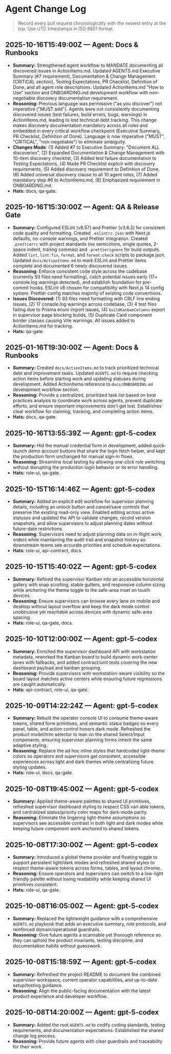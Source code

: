# Agent Change Log

> Record every pull request chronologically with the newest entry at the top. Use UTC timestamps in ISO 8601 format.

## 2025-10-16T15:49:00Z — Agent: Docs & Runbooks

- **Summary:** Strengthened agent workflow to MANDATE documenting all discovered issues in ActionItems.md. Updated AGENTS.md Executive Summary (#7 requirement), Documentation & Change Management (CRITICAL section), Testing Expectations, PR Checklist, Definition of Done, and all agent role descriptions. Updated ActionItems.md "How to Use" section and ONBOARDING.md development workflow with non-negotiable discovery documentation requirement.
- **Reasoning:** Previous language was permissive ("as you discover") not imperative ("MUST add"). Agents were not consistently documenting discovered issues (test failures, build errors, bugs, warnings) in ActionItems.md, leading to lost technical debt tracking. This change makes discovery documentation mandatory across all roles and embedded in every critical workflow checkpoint (Executive Summary, PR Checklist, Definition of Done). Language is now imperative ("MUST", "CRITICAL", "non-negotiable") to eliminate ambiguity.
- **Changes Made**: (1) Added #7 to Executive Summary: "Document ALL discoveries", (2) Expanded Documentation & Change Management with 10-item discovery checklist, (3) Added test failure documentation to Testing Expectations, (4) Made PR Checklist explicit with discovery requirements, (5) Added discovery requirement to Definition of Done, (6) Added universal discovery clause to all 10 agent roles, (7) Added mandatory step #6 to ActionItems.md, (8) Emphasized requirement in ONBOARDING.md.
- **Hats:** docs, qa-gate.

## 2025-10-16T15:30:00Z — Agent: QA & Release Gate

- **Summary:** Configured ESLint (v8.57) and Prettier (v3.6.2) for consistent code quality and formatting. Created `.eslintrc.json` with Next.js defaults, no-console warnings, and Prettier integration. Created `.prettierrc` with project standards (no semicolons, single quotes, 2-space indent, trailing commas) and `.prettierignore` for build outputs. Added `lint`, `lint:fix`, `format`, and `format:check` scripts to package.json. Updated `docs/ActionItems.md` to mark ESLint and Prettier items complete and documented 6 newly discovered issues.
- **Reasoning:** Enforce consistent code style across the codebase (currently 93 files need formatting), catch potential issues early (17+ console.log warnings detected), and establish foundation for pre-commit hooks. ESLint v8 chosen for compatibility with Next.js 14 config system. Prettier config matches majority of existing code conventions.
- **Issues Discovered:** (1) 93 files need formatting with CRLF line ending issues, (2) 17 console.log warnings across codebase, (3) 4 test files failing due to Prisma enum import issues, (4) `buildKanbanColumns` export in supervisor page blocking builds, (5) Duplicate Card component border classes causing Vite warnings. All issues added to ActionItems.md for tracking.
- **Hats:** qa-gate.

## 2025-01-16T19:30:00Z — Agent: Docs & Runbooks

- **Summary:** Created `docs/ActionItems.md` to track prioritized technical debt and improvement tasks. Updated `AGENTS.md` to require checking action items before starting work and updating statuses during development. Added ActionItems reference to `docs/ONBOARDING.md` development workflow section.
- **Reasoning:** Provide a centralized, prioritized task list based on best practices analysis to coordinate work across agents, prevent duplicate efforts, and ensure important improvements don't get lost. Establishes clear workflow for claiming, tracking, and completing action items.
- **Hats:** docs, qa-gate.

## 2025-10-16T13:55:39Z — Agent: gpt-5-codex

- **Summary:** Hid the manual credential form in development, added quick-launch demo account buttons that share the login fetch helper, and kept the production form unchanged for manual sign-in flows.
- **Reasoning:** Streamline local testing by allowing one-click role switching without disrupting the production login behavior or its error handling.
- **Hats:** role-ui, qa-gate.

## 2025-10-15T16:14:46Z — Agent: gpt-5-codex

- **Summary:** Added an explicit edit workflow for supervisor planning details, including an unlock button and cancel/save controls that preserve the existing read-only view. Enabled editing across active statuses and updated the API to validate changes, record version snapshots, and allow supervisors to adjust planning dates without future-date restrictions.
- **Reasoning:** Supervisors need to adjust planning data on in-flight work orders while maintaining the audit trail and snapshot history so downstream teams see accurate priorities and schedule expectations.
- **Hats:** role-ui, api-contract, docs.

## 2025-10-15T15:40:02Z — Agent: gpt-5-codex

- **Summary:** Refined the supervisor Kanban into an accessible horizontal gallery with snap scrolling, stable gutters, and responsive column sizing while anchoring the theme toggle to the safe-area inset on touch devices.
- **Reasoning:** Ensure supervisors can browse every lane on mobile and desktop without layout overflow and keep the dark mode control unobtrusive yet reachable across devices with dynamic safe-area spacing.
- **Hats:** role-ui, qa-gate, docs.

## 2025-10-10T12:00:00Z — Agent: gpt-5-codex

- **Summary:** Enriched the supervisor dashboard API with workstation metadata, reworked the Kanban board to build dynamic work-center lanes with fallbacks, and added contract/unit tests covering the new dashboard payload and kanban grouping.
- **Reasoning:** Provide supervisors with workstation-aware visibility so the board layout matches active centers while ensuring future regressions are caught automatically.
- **Hats:** api-contract, role-ui, qa-gate.

## 2025-10-09T14:22:24Z — Agent: gpt-5-codex

- **Summary:** Rebuilt the operator console UI to consume theme-aware tokens, shared form primitives, and semantic status badges so every panel, table, and action control honors dark mode. Refreshed the product model/trim selector to lean on the shared Select/Input components, ensuring supervisor planning forms inherit the same adaptive styling.
- **Reasoning:** Replace the ad hoc inline styles that hardcoded light-theme colors so operators and supervisors get consistent, accessible experiences across light and dark themes while centralizing future styling updates.
- **Hats:** role-ui, docs, qa-gate.

## 2025-10-08T19:45:00Z — Agent: gpt-5-codex

- **Summary:** Applied theme-aware palettes to shared UI primitives, refreshed supervisor dashboard styling to respect CSS vari
  able tokens, and centralized status/priority color maps for dark-mode parity.
- **Reasoning:** Eliminate the lingering light-theme assumptions so supervisors see accessible contrast in both light and dark
  modes while keeping future component work anchored to shared tokens.

## 2025-10-08T17:30:00Z — Agent: gpt-5-codex

- **Summary:** Introduced a global theme provider and floating toggle to support persistent light/dark modes and refreshed shared styles to respect theme-aware tokens across forms, tables, and layout chrome.
- **Reasoning:** Ensure operators and supervisors can switch to a low-light friendly palette without losing readability while keeping shared UI primitives consistent.
- **Hats:** role-ui, qa-gate.

## 2025-10-08T16:05:00Z — Agent: gpt-5-codex

- **Summary:** Replaced the lightweight guidance with a comprehensive `AGENTS.md` playbook that adds an executive summary, role protocols, and reinforced domain/operational guardrails.
- **Reasoning:** Give future agents a scannable yet thorough reference so they can uphold the product invariants, testing discipline, and documentation habits without guesswork.

## 2025-10-08T15:18:59Z — Agent: gpt-5-codex

- **Summary:** Refreshed the project README to document the combined supervisor workspace, current operator capabilities, and up-to-date setup/testing guidance.
- **Reasoning:** Align the public-facing documentation with the latest product experience and developer workflow.

## 2025-10-08T14:20:00Z — Agent: gpt-5-codex

- **Summary:** Added the root `AGENTS.md` to codify coding standards, testing requirements, and documentation expectations. Established the shared change log process.
- **Reasoning:** Provide future agents with clear guardrails and traceability for their work.
